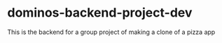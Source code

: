 # dominos-backend-project-dev
This is the backend for a group project of making a clone of a pizza app
